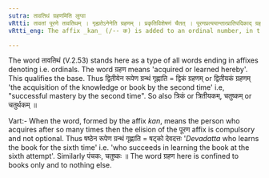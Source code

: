 ```yaml
---
sutra: तावतिथं ग्रहणमिति लुग्वा
vRtti: तावतां पूरणे तावतिथम् । गृह्यतेऽनेनेति ग्रहणम् । प्रकृतिविशेषणं चैतत् । पूरणप्रत्ययान्तात्प्रातिपदिकाद् ग्रहणोपाधिकात्स्वार्थे कन्प्रत्ययो भवति ॥
vRtti_eng: The affix _kan_ (/-- क) is added to an ordinal number, in the sense of 'acquiring a subject after so many attempts'; and there is optionally the elision of the affix denoting the ordinal number.

---
```

The word तावतिथं (V.2.53) stands here as a type of all words ending in affixes denoting i.e. ordinals. The word ग्रहण means 'acquired or Iearned hereby'. This qualifies the base. Thus द्वितीयेन रूपेण ग्रन्थं गृह्णाति = द्विकं ग्रहणम् or द्वितीयकं ग्रहणम् 'the acquisition of the knowledge or book by the second time' i.e, "successful mastery by the second time". So also त्रिकं or त्रितीयकम्, चतुष्कम् or चतुर्थकम् ॥

Vart:- When the word, formed by the affix _kan_, means the person who acquires after so many times then the elision of the पूरण affix is compulsory and not optional. Thus षष्ठेन रूपेण ग्रन्थं गृह्णाति = षट्को देवदत्तः '_Devadatta_ who learns the book for the sixth time' i.e. 'who succeeds in learning the book at the sixth attempt'. Similarly पंचकः, चतुष्कः ॥ The word ग्रहण here is confined to books only and to nothing else.